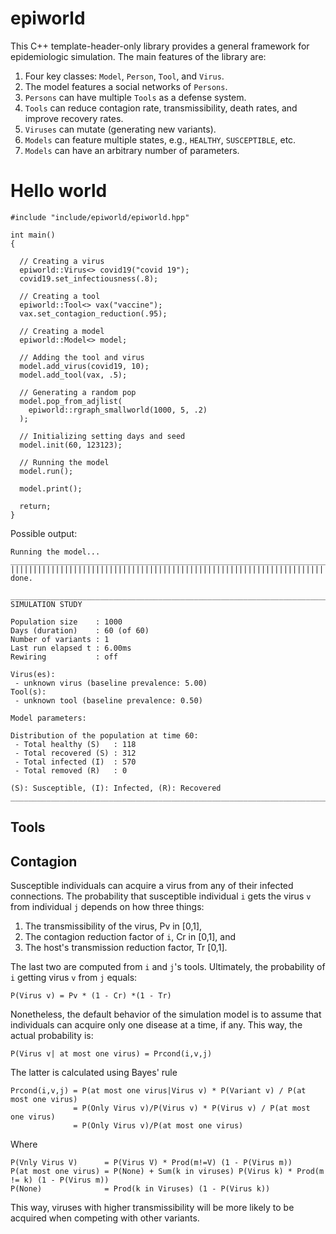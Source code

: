 # epiworld

This C++ template-header-only library provides a general framework for epidemiologic simulation. The main features of the library are:

  1. Four key classes: `Model`, `Person`, `Tool`, and `Virus`.
  2. The model features a social networks of `Persons`.
  3. `Persons` can have multiple `Tools` as a defense system.
  4. `Tools` can reduce contagion rate, transmissibility, death rates, and improve recovery rates.
  5. `Viruses` can mutate (generating new variants).
  6. `Models` can feature multiple states, e.g., `HEALTHY`, `SUSCEPTIBLE`, etc.
  7. `Models` can have an arbitrary number of parameters.

# Hello world

```{cpp}
#include "include/epiworld/epiworld.hpp"

int main()
{

  // Creating a virus
  epiworld::Virus<> covid19("covid 19");
  covid19.set_infectiousness(.8);
  
  // Creating a tool
  epiworld::Tool<> vax("vaccine");
  vax.set_contagion_reduction(.95);

  // Creating a model
  epiworld::Model<> model;

  // Adding the tool and virus
  model.add_virus(covid19, 10);
  model.add_tool(vax, .5);

  // Generating a random pop
  model.pop_from_adjlist(
    epiworld::rgraph_smallworld(1000, 5, .2)
  );

  // Initializing setting days and seed
  model.init(60, 123123);

  // Running the model
  model.run();

  model.print();

  return;
}

```

Possible output:

```
Running the model...
_________________________________________________________________________
||||||||||||||||||||||||||||||||||||||||||||||||||||||||||||||||||||||||| done.

________________________________________________________________________________
SIMULATION STUDY

Population size    : 1000
Days (duration)    : 60 (of 60)
Number of variants : 1
Last run elapsed t : 6.00ms
Rewiring           : off

Virus(es):
 - unknown virus (baseline prevalence: 5.00)
Tool(s):
 - unknown tool (baseline prevalence: 0.50)

Model parameters:

Distribution of the population at time 60:
 - Total healthy (S)   : 118
 - Total recovered (S) : 312
 - Total infected (I)  : 570
 - Total removed (R)   : 0

(S): Susceptible, (I): Infected, (R): Recovered
________________________________________________________________________________
```

## Tools

## Contagion

Susceptible individuals can acquire a virus from any of their infected connections. The probability that susceptible individual `i` gets the virus `v` from individual `j` depends on how three things:

1. The transmissibility of the virus, Pv in [0,1],
2. The contagion reduction factor of `i`, Cr in [0,1], and
3. The host's transmission reduction factor, Tr [0,1].

The last two are computed from `i` and `j`'s tools. Ultimately, the probability of `i` getting virus `v` from `j` equals:

```
P(Virus v) = Pv * (1 - Cr) *(1 - Tr) 
```

Nonetheless, the default behavior of the simulation model is to assume that individuals can acquire only one disease at a time, if any. This way, the actual probability is:

```
P(Virus v| at most one virus) = Prcond(i,v,j)
```

The latter is calculated using Bayes' rule

```
Prcond(i,v,j) = P(at most one virus|Virus v) * P(Variant v) / P(at most one virus)
              = P(Only Virus v)/P(Virus v) * P(Virus v) / P(at most one virus)
              = P(Only Virus v)/P(at most one virus)
```

Where

```
P(Vnly Virus V)      = P(Virus V) * Prod(m!=V) (1 - P(Virus m))
P(at most one virus) = P(None) + Sum(k in viruses) P(Virus k) * Prod(m != k) (1 - P(Virus m))
P(None)              = Prod(k in Viruses) (1 - P(Virus k))
```

This way, viruses with higher transmissibility will be more likely to be acquired when competing with other variants.